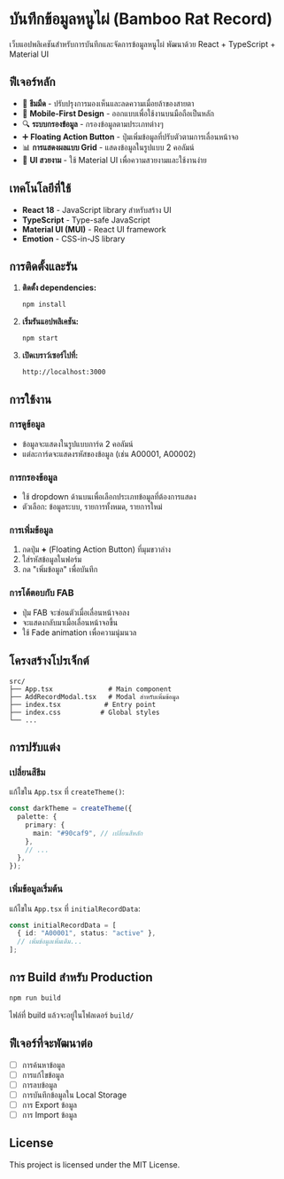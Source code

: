# บันทึกข้อมูลหนูไผ่ (Bamboo Rat Record)

เว็บแอปพลิเคชันสำหรับการบันทึกและจัดการข้อมูลหนูไผ่ พัฒนาด้วย React + TypeScript + Material UI

## ฟีเจอร์หลัก

- 🌙 **ธีมมืด** - ปรับปรุงการมองเห็นและลดความเมื่อยล้าของสายตา
- 📱 **Mobile-First Design** - ออกแบบเพื่อใช้งานบนมือถือเป็นหลัก
- 🔍 **ระบบกรองข้อมูล** - กรองข้อมูลตามประเภทต่างๆ
- ➕ **Floating Action Button** - ปุ่มเพิ่มข้อมูลที่ปรับตัวตามการเลื่อนหน้าจอ
- 📊 **การแสดงผลแบบ Grid** - แสดงข้อมูลในรูปแบบ 2 คอลัมน์
- 🎨 **UI สวยงาม** - ใช้ Material UI เพื่อความสวยงามและใช้งานง่าย

## เทคโนโลยีที่ใช้

- **React 18** - JavaScript library สำหรับสร้าง UI
- **TypeScript** - Type-safe JavaScript
- **Material UI (MUI)** - React UI framework
- **Emotion** - CSS-in-JS library

## การติดตั้งและรัน

1. **ติดตั้ง dependencies:**

   ```bash
   npm install
   ```

2. **เริ่มรันแอปพลิเคชัน:**

   ```bash
   npm start
   ```

3. **เปิดเบราว์เซอร์ไปที่:**
   ```
   http://localhost:3000
   ```

## การใช้งาน

### การดูข้อมูล

- ข้อมูลจะแสดงในรูปแบบการ์ด 2 คอลัมน์
- แต่ละการ์ดจะแสดงรหัสของข้อมูล (เช่น A00001, A00002)

### การกรองข้อมูล

- ใช้ dropdown ด้านบนเพื่อเลือกประเภทข้อมูลที่ต้องการแสดง
- ตัวเลือก: ข้อมูลระบบ, รายการทั้งหมด, รายการใหม่

### การเพิ่มข้อมูล

1. กดปุ่ม **+** (Floating Action Button) ที่มุมขวาล่าง
2. ใส่รหัสข้อมูลในฟอร์ม
3. กด "เพิ่มข้อมูล" เพื่อบันทึก

### การโต้ตอบกับ FAB

- ปุ่ม FAB จะซ่อนตัวเมื่อเลื่อนหน้าจอลง
- จะแสดงกลับมาเมื่อเลื่อนหน้าจอขึ้น
- ใช้ Fade animation เพื่อความนุ่มนวล

## โครงสร้างโปรเจ็กต์

```
src/
├── App.tsx              # Main component
├── AddRecordModal.tsx   # Modal สำหรับเพิ่มข้อมูล
├── index.tsx           # Entry point
├── index.css          # Global styles
└── ...
```

## การปรับแต่ง

### เปลี่ยนสีธีม

แก้ไขใน `App.tsx` ที่ `createTheme()`:

```typescript
const darkTheme = createTheme({
  palette: {
    primary: {
      main: "#90caf9", // เปลี่ยนสีหลัก
    },
    // ...
  },
});
```

### เพิ่มข้อมูลเริ่มต้น

แก้ไขใน `App.tsx` ที่ `initialRecordData`:

```typescript
const initialRecordData = [
  { id: "A00001", status: "active" },
  // เพิ่มข้อมูลเพิ่มเติม...
];
```

## การ Build สำหรับ Production

```bash
npm run build
```

ไฟล์ที่ build แล้วจะอยู่ในโฟลเดอร์ `build/`

## ฟีเจอร์ที่จะพัฒนาต่อ

- [ ] การค้นหาข้อมูล
- [ ] การแก้ไขข้อมูล
- [ ] การลบข้อมูล
- [ ] การบันทึกข้อมูลใน Local Storage
- [ ] การ Export ข้อมูล
- [ ] การ Import ข้อมูล

## License

This project is licensed under the MIT License.
